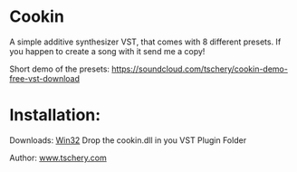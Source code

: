 # Cookin
A simple additive synthesizer VST, that comes with 8 different presets. If you happen to create a song with it send me a copy!

Short demo of the presets: https://soundcloud.com/tschery/cookin-demo-free-vst-download

# Installation:
Downloads: [Win32](https://github.com/jeichelbaum/Synthesizer-Cookin/raw/master/release/win/cookin.dll)
Drop the cookin.dll in you VST Plugin Folder

Author: www.tschery.com